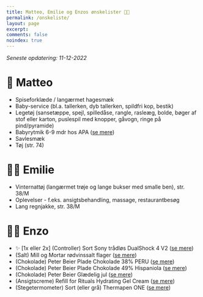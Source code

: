 ```yaml
---
title: Matteo, Emilie og Enzos ønskelister 🎄🎁
permalink: /onskeliste/
layout: page
excerpt: 
comments: false
noindex: true
---
```


*Seneste opdatering: 11-12-2022*

# 👶 Matteo
- Spiseforklæde / langærmet hagesmæk 
- Baby-service (bl.a. tallerken, dyb tallerken, spildfri kop, bestik)
- Legetøj (sansetæppe, spejl, spilledåse, rangle, rasleæg, bolde, bøger af stof eller karton, puslespil med knopper, gåvogn, ringe på pind/pyramide)
- Babyrytmik 6-9 mdr hos APA ([se mere](https://www.apa.dk/kategori-babyrytmik-6-9-mdr/?category=1384&course=13020))
- Savlesmæk
- Tøj (str. 74)

# 🏊‍♀️ Emilie
- Vinternattøj (langærmet trøje og lange bukser med smalle ben), str. 38/M
- Oplevelser - f.eks. ansigtsbehandling, massage, restaurantbesøg
- Lang regnjakke, str. 38/M

# 👨‍🔬 Enzo
- ✨ [1x eller 2x] (Controller) Sort Sony trådløs DualShock 4 V2 ([se mere](https://www.maxgaming.dk/dk/ps4-kontrollere/ps4-dualshock-4-wireless-controller-black-v2))
- (Salt) Mill og Mortar rødvinssalt flager ([se mere](https://www.helsam.dk/mad-drikke/kolonial/salt-bouillon-og-soja/roedvinssalt-i-flager-mill-mortar?id=13211))
- (Chokolade) Peter Beier Plade Chokolade 38% PERU ([se mere](https://pbchokolade.dk/shop/13-chokolade-plader/36-plade-chokolade-38-peru/))
- (Chokolade) Peter Beier Plade Chokolade 49% Hispaniola ([se mere](https://pbchokolade.dk/shop/13-chokolade-plader/578-plade-chokolade-49-hispaniola/))
- (Chokolade) Peter Beier Glædelig jul ([se mere](https://pbchokolade.dk/shop/146-julegaver/322-glaedelig-jul/))
- (Ansigtscreme) Refill for Rituals Hydrating Gel Cream ([se mere](https://www.rituals.com/en-nl/homme-24h-hydrating-face-cream-refill-1112279.html))
- (Stegetermometer) Sort (eller grå) Thermapen ONE ([se mere](https://www.kitchenone.dk/produkt/thermapen-one-termometer-sort/))

